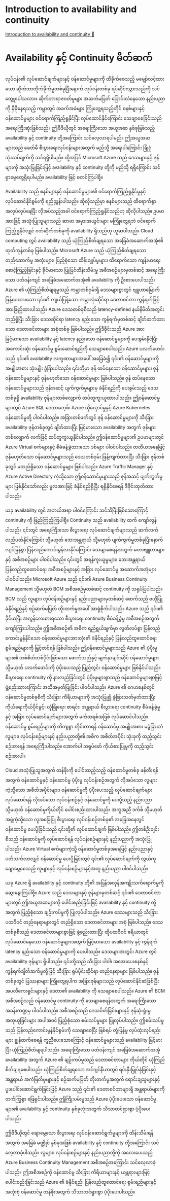 # Introduction to availability and continuity

[Introduction to availability and continuity 🔗](https://www.coursera.org/learn/cybersecurity-management-and-compliance/lecture/t1wgw/introduction-to-availability-and-continuity)

# Availability နှင့် Continuity မိတ်ဆက်

လုပ်ငန်း၏ လုပ်ဆောင်ချက်များနှင့် ဝန်ဆောင်မှုများကို ထိခိုက်စေသည့် မမျှော်လင့်ထားသော ဆိုက်ဘာတိုက်ခိုက်မှုတစ်ခုပြီးနောက် လုပ်ငန်းတစ်ခု ရပ်ဆိုင်းသွားသည်ကို သင်တွေ့ဖူးပါသလား။ ဆိုက်ဘာရာဇဝတ်မှုများ အဆက်မပြတ် ပြောင်းလဲနေသော နည်းပညာကို မှီခိုနေရသည့် ကမ္ဘာတွင် အခက်အခဲများ ကြုံတွေ့ရသည့်တိုင် စနစ်များနှင့် ဝန်ဆောင်မှုများ ဝင်ရောက်ကြည့်ရှုနိုင်ပြီး လုပ်ဆောင်နိုင်ကြောင်း သေချာစေခြင်းသည် အရေးကြီးဆုံးဖြစ်သည်။ ဤဗီဒီယိုတွင် အရေးကြီးသော အယူအဆ နှစ်ခုဖြစ်သည့် availability နှင့် continuity တို့အကြောင်း သင်လေ့လာရပါမည်။ ဤအယူအဆများသည် ခေတ်မီ စီးပွားရေးလုပ်ငန်းများအတွက် မည်သို့ အရေးပါကြောင်း ခြုံငုံသုံးသပ်ချက်ကို သင်ရရှိပါမည်။ ထို့အပြင် Microsoft Azure သည် ဒေသများနှင့် ဇုန်များကို အသုံးပြုခြင်းဖြင့် availability နှင့် continuity တို့ကို မည်သို့ ရရှိကြောင်း သင်ရှာဖွေတွေ့ရှိရပါမည်။ availability ဖြင့် စတင်ကြပါစို့။

Availability သည် စနစ်များနှင့် ဝန်ဆောင်မှုများ၏ ဝင်ရောက်ကြည့်ရှုနိုင်မှုနှင့် လုပ်ဆောင်နိုင်စွမ်းကို ရည်ညွှန်းပါသည်။ ဆိုလိုသည်မှာ စနစ်များသည် ထိရောက်စွာ အလုပ်လုပ်နေပြီး လိုအပ်သည့်အခါ ဝင်ရောက်ကြည့်ရှုနိုင်သည်ဟု ဆိုလိုပါသည်။ ဥပမာအားဖြင့် အသုံးပြုသူများသည် ဆာဗာ အမှားအယွင်းများ မကြုံတွေ့ရဘဲ ဝင်ရောက်ကြည့်ရှုနိုင်လျှင် ဝဘ်ဆိုက်တစ်ခုကို availability ရှိသည်ဟု ယူဆပါသည်။ Cloud computing တွင် availability သည် ယုံကြည်စိတ်ချရသော အခြေခံအဆောက်အအုံ၏ ထုတ်ကုန်တစ်ခု ဖြစ်ပါသည်။ Microsoft Azure သည် ယုံကြည်စိတ်ချရသော တည်ဆောက်မှု အတုံးများ၊ ပြည့်စုံသော ထိန်းချုပ်မှုများ၊ ထိရောက်သော ကျန်းမာရေး စောင့်ကြည့်ခြင်းနှင့် ခိုင်မာသော ပြုပြင်ထိန်းသိမ်းမှု အစီအစဉ်များမှတစ်ဆင့် အရေးကြီးသော ပတ်ဝန်းကျင် အခြေခံအဆောက်အအုံ၏ availability ကို ဦးစားပေးပါသည်။ Azure ၏ ယုံကြည်စိတ်ချရမှုသည် ကမ္ဘာတစ်ဝှမ်းရှိ ဒေသများစွာတွင် ဗျူဟာမြောက် ဖြန့်ဝေထားသော ၎င်း၏ ကျယ်ပြန့်သော ကမ္ဘာလုံးဆိုင်ရာ ဒေတာစင်တာ ကွန်ရက်ဖြင့် အားဖြည့်ထားပါသည်။ Azure ဒေသတစ်ခုစီသည် latency-defined နယ်နိမိတ်အတွင်း တည်ရှိပြီး သီးခြား ဒေသဆိုင်ရာ latency နည်းသော ကွန်ရက်မှတစ်ဆင့် ချိတ်ဆက်ထားသော ဒေတာစင်တာများ အစုံတစ်ခု ဖြစ်ပါသည်။ ဤဒီဇိုင်းသည် Azure အား မြင့်မားသော availability နှင့် latency နည်းသော ဝန်ဆောင်မှုများကို ပေးစွမ်းနိုင်ပြီး အကောင်းဆုံး ဝန်ဆောင်မှု စွမ်းဆောင်ရည်ကို သေချာစေပါသည်။ Azure ပလက်ဖောင်းသည် ၎င်း၏ availability လက္ခဏာများအပေါ် အခြေခံ၍ ၎င်း၏ ဝန်ဆောင်မှုများကို အမျိုးအစား သုံးမျိုး ခွဲခြားပါသည်။ ၎င်းတို့မှာ ဇုန် ထပ်နေသော ဝန်ဆောင်မှုများ၊ ဇုန် ဝန်ဆောင်မှုများနှင့် ဇုန်မဟုတ်သော ဝန်ဆောင်မှုများ ဖြစ်ပါသည်။ ဇုန် ထပ်နေသော ဝန်ဆောင်မှုများသည် ဇုန်အဆင့် ပျက်ကွက်မှုများမှ ခံနိုင်ရည်ကို ပေးစွမ်းသည့် ဒေသတစ်ခုရှိ availability ဇုန်များတစ်လျှောက် ထပ်တူကူးယူထားပါသည်။ ဤဝန်ဆောင်မှုများတွင် Azure SQL ဒေတာဘေ့စ်၊ Azure သိုလှောင်မှုနှင့် Azure Kubernetes ဝန်ဆောင်မှုတို့ ပါဝင်ပါသည်။ အခြားတစ်ဖက်တွင် ဇုန် ဝန်ဆောင်မှုများကို သီးခြား availability ဇုန်တစ်ခုတွင် ချိတ်ထားပြီး မြင့်မားသော availability အတွက် ဇုန်များတစ်လျှောက် လက်ဖြင့် ထပ်တူကူးယူနိုင်ပါသည်။ ဤဝန်ဆောင်မှုများ၏ ဥပမာများတွင် Azure Virtual စက်များနှင့် စီမံခန့်ခွဲထားသော ဒစ်များ ပါဝင်ပါသည်။ တတိယအနေဖြင့် ဇုန်မဟုတ်သော ဝန်ဆောင်မှုများသည် ဒေသတစ်ဝှမ်း ဖြန့်ကျက်ထားပြီး သီးခြား ဇုန်တစ်ခုတွင် မတည်ရှိသော ဝန်ဆောင်မှုများ ဖြစ်ပါသည်။ Azure Traffic Manager နှင့် Azure Active Directory ကဲ့သို့သော ဤဝန်ဆောင်မှုများသည် ဇုန်အဆင့် ပျက်ကွက်မှုများ ဖြစ်နိုင်သော်လည်း မူလအားဖြင့် ခံနိုင်ရည်ရှိပြီး ရရှိနိုင်စေရန် ဒီဇိုင်းထုတ်ထားပါသည်။

ယခု availability တွင် အဘယ်အရာ ပါဝင်ကြောင်း သင်သိပြီးဖြစ်သောကြောင့် continuity ကို ဖြည်ကြည့်ကြပါစို့။ Continuity သည် availability ထက် ကျော်လွန်ပါသည်။ ၎င်းတွင် အရေးကြီးသော စီးပွားရေး လုပ်ဆောင်ချက်များသည် ဆက်လက်လည်ပတ်နိုင်ကြောင်း သို့မဟုတ် ဘေးအန္တရာယ် သို့မဟုတ် ပျက်ကွက်မှုတစ်ခုပြီးနောက် လျင်မြန်စွာ ပြန်လည်ကောင်းမွန်လာနိုင်ကြောင်း သေချာစေရန်အတွက် မဟာဗျူဟာများနှင့် အစီအစဉ်များ ပါဝင်ပါသည်။ ၎င်းတွင် အရန်ကူးယူမှုများ၊ ဘေးအန္တရာယ် ပြန်လည်ထူထောင်ရေး အစီအစဉ်များနှင့် အခြား လုပ်ဆောင်မှု အဆောက်အအုံများ ပါဝင်ပါသည်။ Microsoft Azure သည် ၎င်း၏ Azure Business Continuity Management သို့မဟုတ် BCM အစီအစဉ်မှတစ်ဆင့် continuity ကို သရုပ်ပြပါသည်။ BCM သည် လူများ၊ လုပ်ငန်းစဉ်များနှင့် နည်းပညာများမှတစ်ဆင့် ဖောက်သည် ဗဟိုပြု ခံနိုင်ရည်နှင့် စဉ်ဆက်မပြတ် တိုးတက်မှုအပေါ် အာရုံစိုက်ပါသည်။ Azure သည် ၎င်း၏ ခိုင်မာပြီး အလွန်လေးစားရသော စီးပွားရေး continuity စီမံခန့်ခွဲမှု အစီအစဉ်အတွက် ကျော်ကြားပါသည်။ ဤအစီအစဉ်၏ အဓိက ရည်ရွယ်ချက်မှာ လွတ်လပ်စွာ ပြန်လည်ကောင်းမွန်နိုင်သော ဝန်ဆောင်မှုများအားလုံး၏ ခံနိုင်ရည်နှင့် ပြန်လည်ထူထောင်ရေး စွမ်းရည်များကို မြှင့်တင်ရန် ဖြစ်ပါသည်။ ဤဝန်ဆောင်မှုများသည် Azure ၏ ပံ့ပိုးမှုများ၏ တစ်စိတ်တစ်ပိုင်းဖြစ်သော ဖောက်သည်နှင့် မျက်နှာချင်းဆိုင် ဝန်ဆောင်မှုများ သို့မဟုတ် ပလက်ဖောင်းကို ပံ့ပိုးပေးသည့် ပြည်တွင်း ဝန်ဆောင်မှုများ ဖြစ်နိုင်ပါသည်။ စီးပွားရေး continuity ကို နားလည်ခြင်းတွင် ပံ့ပိုးမှုများစွာသည် ဝန်ဆောင်မှုများစွာဖြင့် ဖွဲ့စည်းထားကြောင်း အသိအမှတ်ပြုခြင်း ပါဝင်ပါသည်။ Azure ၏ ဂေဟစနစ်တွင် ဝန်ဆောင်မှုတစ်ခုစီကို သီးခြား ကိရိယာများကို အသုံးပြု၍ ခွဲခြားသတ်မှတ်ထားပြီး ကိုယ်ရေးကိုယ်ပိုင်ခွင့်၊ လုံခြုံရေး၊ စာရင်း၊ အန္တရာယ် စီးပွားရေး continuity စီမံခန့်ခွဲမှုနှင့် အခြား လုပ်ဆောင်ချက်များအတွက် မက်ထရစ်အဖြစ် လုပ်ဆောင်ပါသည်။ ဝန်ဆောင်မှု စွမ်းရည်များကို တိကျစွာ တိုင်းတာရန် ဝန်ဆောင်မှု အမျိုးအစား မခွဲခြားဘဲ လူများ၊ လုပ်ငန်းစဉ်များနှင့် နည်းပညာတို့၏ အဓိက အစိတ်အပိုင်း သုံးခုကို ထည့်သွင်းစဉ်းစားရန် အရေးကြီးပါသည်။ အောက်ပါ သရုပ်ဖော် ကိုယ်စားပြုမှုကို ထည့်သွင်းစဉ်းစားပါ။

Cloud အသုံးပြုသူအတွက် တန်ဖိုးကို ပေါင်းထည့်သည့် ဝန်ဆောင်မှုတစ်ခု ဖန်တီးရန်အတွက် ဝန်ဆောင်မှုနှင့် ဝန်ဆောင်မှု ပံ့ပိုးမှု လုပ်ငန်းစဉ်အတွက် လိုအပ်သော လူများကဲ့သို့သော အစိတ်အပိုင်းများ၊ ဝန်ဆောင်မှုကို ပံ့ပိုးပေးသည့် လုပ်ဆောင်ချက်များ လုပ်ဆောင်ရန် လိုအပ်သော လုပ်ငန်းစဉ်နှင့် ဝန်ဆောင်မှုကို ပေးပို့သည့် နည်းပညာ သို့မဟုတ် ဝန်ဆောင်မှုကိုယ်တိုင် ပေါင်းစည်းထားပါသည်။ အကူအညီ ဒက်စ် သို့မဟုတ် အဖွဲ့ကဲ့သို့သော လူအခြေပြု စီးပွားရေး လုပ်ငန်းစဉ်တစ်ခု၏ အခြေအနေတွင် ဝန်ဆောင်မှု ပေးပို့ခြင်းသည် ၎င်းတို့၏ လုပ်ဆောင်ချက် ဖြစ်ပါသည်။ ဤတစ်ဦးချင်းစီသည် ဝန်ဆောင်မှုကို လုပ်ဆောင်ရန် လုပ်ငန်းစဉ်များနှင့် နည်းပညာကို အသုံးပြုပါသည်။ Azure Virtual စက်များကဲ့သို့ ဝန်ဆောင်မှုတစ်ခုအနေဖြင့် နည်းပညာနှင့်ပတ်သက်လာလျှင် ဝန်ဆောင်မှု ပေးပို့ခြင်းတွင် ၎င်း၏ လုပ်ဆောင်ချက်ကို လွယ်ကူချောမွေ့စေသည့် လူများနှင့် လုပ်ငန်းစဉ်များနှင့်အတူ နည်းပညာ ပါဝင်ပါသည်။

ယခု Azure ရှိ availability နှင့် continuity တို့၏ အပြန်အလှန်အကျိုးသက်ရောက်မှုကို ဆွေးနွေးကြပါစို့။ Azure သည် ဒေသများနှင့် ဇုန်များမှတစ်ဆင့် ၎င်း၏ ဒေတာစင်တာများတွင် ဤအယူအဆများကို ပေါင်းစည်းခြင်းဖြင့် availability နှင့် continuity တို့အတွက် ပြည့်စုံသော ချဉ်းကပ်မှုကို ပြုလုပ်ပါသည်။ Azure ဒေသများသည် သီးခြား ပထဝီဝင် တည်နေရာများတွင် တည်ရှိသော ဒေတာစင်တာများ အစုံ ဖြစ်ပါသည်။ ဒေသတစ်ခုစီသည် ဒေတာစင်တာများစွာဖြင့် ဖွဲ့စည်းထားပြီး ထိုပထဝီဝင် ဧရိယာတွင် လုပ်ဆောင်နေသော ဝန်ဆောင်မှုများအတွက် မြင့်မားသော availability နှင့် ကွန်ရက် latency နည်းသော ဝန်ဆောင်မှုများကို ပေးပါသည်။ ဒေသများအတွင်း Azure တွင် availability ဇုန်များ ရှိပါသည်။ ၎င်းတို့သည် သီးခြား ပါဝါ၊ အအေးပေးစနစ်နှင့် ကွန်ရက်ချိတ်ဆက်မှုတို့ဖြင့် သီးခြား ရုပ်ပိုင်းဆိုင်ရာ တည်နေရာများ ဖြစ်ပါသည်။ ဇုန်တစ်ခုတွင် ပြဿနာများ ကြုံတွေ့ရပါက အခြားဇုန်များသည် လုပ်ဆောင်နိုင်ဆဲဖြစ်ပြီး အပလီကေးရှင်းများနှင့် ဒေတာ၏ availability ကို သေချာစေပါသည်။ Azure ၏ BCM အစီအစဉ်သည် ဝန်ဆောင်မှု continuity ကို သေချာစေရန်အတွက် အရေးကြီးသော အခန်းကဏ္ဍမှ ပါဝင်ပါသည်။ အစီအစဉ်သည် ဒေသပိတ်ခြင်းများနှင့် ဇုန်ဆုံးရှုံးမှု အတုယူခြင်းများ အပါအဝင် ပြည့်စုံသော စမ်းသပ်မှုများ ပြုလုပ်ပါသည်။ ဤစမ်းသပ်မှုသည် ပြန်လည်ကောင်းမွန်နိုင်စွမ်းကို သေချာစေပြီး ဖြစ်ရပ် တုံ့ပြန်မှု လုပ်ထုံးလုပ်နည်းများ ချွန်ထက်စေရန် ကူညီပေးသောကြောင့် ဝန်ဆောင်မှုများသည် availability မြင့်မားပြီး ယုံကြည်စိတ်ချရပါသည်။ အရေးကြီးသော ပတ်ဝန်းကျင် အခြေခံအဆောက်အအုံ availability အတွက် Azure ၏ ချဉ်းကပ်မှုသည် ဒေတာစင်တာများ ကိုယ်တိုင် ယုံကြည်စိတ်ချရစေပါသည်။ ယုံကြည်စိတ်ချရသော အင်ဂျင်နီယာတွင် ရင်းနှီးမြှုပ်နှံခြင်းနှင့် အန္တရာယ် အကဲဖြတ်မှုများနှင့် စဉ်ဆက်မပြတ် တိုးတက်မှုအတွက် ရောင်းချသူများနှင့် ပူးပေါင်းဆောင်ရွက်ခြင်းဖြင့် Azure သည် ၎င်း၏ ဒေတာစင်တာများရှိ အန္တရာယ်များကို တက်ကြွစွာ ဖြေရှင်းပါသည်။ ဤကြိုးပမ်းမှုသည် Azure ပံ့ပိုးပေးသော ဝန်ဆောင်မှုများ၏ availability နှင့် continuity နှစ်ခုလုံးအတွက် သိသာထင်ရှားစွာ ပံ့ပိုးပေးပါသည်။

ဤဗီဒီယိုတွင် ချောမွေ့သော စီးပွားရေး လုပ်ငန်းဆောင်ရွက်မှုများကို ထိန်းသိမ်းရန်အတွက် အခြေခံ မဏ္ဍိုင် နှစ်ခုအဖြစ် availability နှင့် continuity တို့အကြောင်း သင်လေ့လာခဲ့ပါသည်။ လူများ၊ လုပ်ငန်းစဉ်များနှင့် နည်းပညာတို့ကို အလေးပေးသည့် Azure Business Continuity Management အစီအစဉ်အကြောင်း သင်လေ့လာခဲ့ပါသည်။ ဤအစီအစဉ်ကို ဝန်ဆောင်မှု သီးခြား ကိရိယာများနှင့် ယန္တရားများဖြင့် ပေါင်းစည်းခြင်းသည် Azure ၏ ခံနိုင်ရည်၊ ပြန်လည်ထူထောင်ရေး စွမ်းရည်များနှင့် အလုံးစုံ ဝန်ဆောင်မှု တန်ဖိုးအတွက် သိသာထင်ရှားစွာ ပံ့ပိုးပေးပါသည်။
